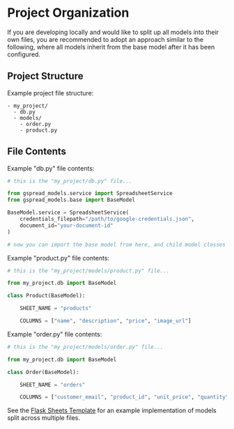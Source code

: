 
# Project Organization

If you are developing locally and would like to split up all models into their own files, you are recommended to adopt an approach similar to the following, where all models inherit from the base model after it has been configured.

## Project Structure

Example project file structure:

```
- my_project/
  - db.py
  - models/
    - order.py
    - product.py
```

## File Contents

Example \"db.py" file contents:

```py
# this is the "my_project/db.py" file...

from gspread_models.service import SpreadsheetService
from gspread_models.base import BaseModel

BaseModel.service = SpreadsheetService(
    credentials_filepath="/path/to/google-credentials.json",
    document_id="your-document-id"
)

# now you can import the base model from here, and child model classes will use the configured document
```

Example \"product.py" file contents:

```py
# this is the "my_project/models/product.py" file...

from my_project.db import BaseModel

class Product(BaseModel):

    SHEET_NAME = "products"

    COLUMNS = ["name", "description", "price", "image_url"]
```

Example \"order.py" file contents:

```py
# this is the "my_project/models/order.py" file...

from my_project.db import BaseModel

class Order(BaseModel):

    SHEET_NAME = "orders"

    COLUMNS = ["customer_email", "product_id", "unit_price", "quantity"]
```

See the [Flask Sheets Template](https://github.com/prof-rossetti/flask-sheets-template-2024/tree/main/app) for an example implementation of models split across multiple files.
